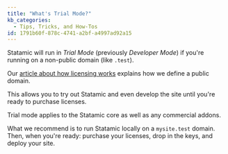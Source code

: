 ```yaml
---
title: "What's Trial Mode?"
kb_categories:
  - Tips, Tricks, and How-Tos
id: 1791b60f-878c-4741-a2bf-a4997ad92a15
---
```

Statamic will run in _Trial Mode_ (previously _Developer Mode_) if you're running on a non-public domain (like `.test`).

Our [article about how licensing works][licensing] explains how we define a public domain.

This allows you to try out Statamic and even develop the site until you're ready to purchase licenses.

Trial mode applies to the Statamic core as well as any commercial addons.

What we recommend is to run Statamic locally on a `mysite.test` domain. Then, when you're ready: purchase your licenses,
drop in the keys, and deploy your site.

[licensing]: /licensing
